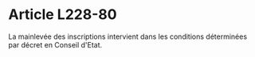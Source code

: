 # Article L228-80

La mainlevée des inscriptions intervient dans les conditions déterminées par décret en Conseil d'Etat.
